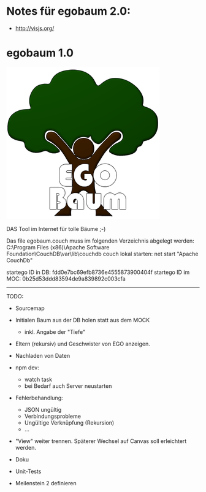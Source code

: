 # Notes für egobaum 2.0:
- http://visjs.org/

# egobaum 1.0

![Logo](/Egobaum_small.png "Logo")

DAS Tool im Internet für tolle Bäume ;-)

Das file egobaum.couch muss im folgenden Verzeichnis abgelegt werden: 
C:\Program Files (x86)\Apache Software Foundation\CouchDB\var\lib\couchdb
couch lokal starten: net start "Apache CouchDb"

startego ID in DB: fdd0e7bc69efb8736e4555873900404f
startego ID im MOC: 0b25d53ddd83594de9a839892c003cfa



---------------------------
TODO:
- Sourcemap

- Initialen Baum aus der DB holen statt aus dem MOCK
    - inkl. Angabe der "Tiefe"

- Eltern (rekursiv) und Geschwister von EGO anzeigen.

- Nachladen von Daten

- npm dev:
    - watch task
    - bei Bedarf auch Server neustarten
    
- Fehlerbehandlung:
    - JSON ungültig
    - Verbindungsprobleme
    - Ungültige Verknüpfung (Rekursion)
    - ...

- "View" weiter trennen. Späterer Wechsel auf Canvas soll erleichtert werden.

- Doku

- Unit-Tests

- Meilenstein 2 definieren
